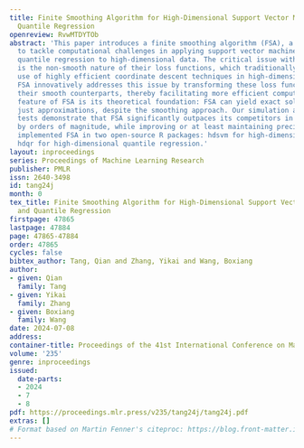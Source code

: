 ```yaml
---
title: Finite Smoothing Algorithm for High-Dimensional Support Vector Machines and
  Quantile Regression
openreview: RvwMTDYTOb
abstract: 'This paper introduces a finite smoothing algorithm (FSA), a novel approach
  to tackle computational challenges in applying support vector machines (SVM) and
  quantile regression to high-dimensional data. The critical issue with these methods
  is the non-smooth nature of their loss functions, which traditionally limits the
  use of highly efficient coordinate descent techniques in high-dimensional settings.
  FSA innovatively addresses this issue by transforming these loss functions into
  their smooth counterparts, thereby facilitating more efficient computation. A distinctive
  feature of FSA is its theoretical foundation: FSA can yield exact solutions, not
  just approximations, despite the smoothing approach. Our simulation and benchmark
  tests demonstrate that FSA significantly outpaces its competitors in speed, often
  by orders of magnitude, while improving or at least maintaining precision. We have
  implemented FSA in two open-source R packages: hdsvm for high-dimensional SVM and
  hdqr for high-dimensional quantile regression.'
layout: inproceedings
series: Proceedings of Machine Learning Research
publisher: PMLR
issn: 2640-3498
id: tang24j
month: 0
tex_title: Finite Smoothing Algorithm for High-Dimensional Support Vector Machines
  and Quantile Regression
firstpage: 47865
lastpage: 47884
page: 47865-47884
order: 47865
cycles: false
bibtex_author: Tang, Qian and Zhang, Yikai and Wang, Boxiang
author:
- given: Qian
  family: Tang
- given: Yikai
  family: Zhang
- given: Boxiang
  family: Wang
date: 2024-07-08
address:
container-title: Proceedings of the 41st International Conference on Machine Learning
volume: '235'
genre: inproceedings
issued:
  date-parts:
  - 2024
  - 7
  - 8
pdf: https://proceedings.mlr.press/v235/tang24j/tang24j.pdf
extras: []
# Format based on Martin Fenner's citeproc: https://blog.front-matter.io/posts/citeproc-yaml-for-bibliographies/
---
```

